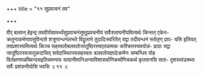 +++
title = "११ सुप्रवाचनं तव"

+++

वीर् बलवन् हेइन्द्र तववीर्यंसामर्थ्यंसुप्रवाचनंसुष्ठुप्रवचनीयं सर्वैःश्लाघनीयमित्यर्थः किन्तत् एकेन- क्रतुनाकर्मणावसुविन्दसे शत्रूणान्धनंलभते विदॢलाभे तुदादिःस्वरितेत् यद्वा तदीयन्धनं स्तोतृण् प्राप- यसि इतियत् तवप्रशास्यमित्यर्थः किञ्च सहस्वतोबलवतोजातूष्ठिरस्यएतन्नामकः कश्चित्तस्यवयोन्नं- प्रादाः यद्वा जातूष्ठिरस्यजातुकदाचित् सर्वदास्थिरस्यसहस्वतः बलवतोयज्ञादेःकर्मणः सम्बन्धिव योह विर्लक्षणमन्नम्प्र्विन्दसइतिसमन्वयः यायानीमानिअन्याविशासर्वाणिकर्माणिचकर्थ कृतवानसि सता- दृशस्त्वंउक्थ्यः सर्वैः प्रशंसनीयोसि भवसि ॥ ११ ॥